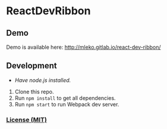 # ReactDevRibbon

## Demo
Demo is available here: http://mleko.gitlab.io/react-dev-ribbon/

## Development

 - *Have node.js installed.*


 1. Clone this repo.
 2. Run `npm install` to get all dependencies.
 3. Run `npm start` to run Webpack dev server.


### [License (MIT)](LICENSE.md)

